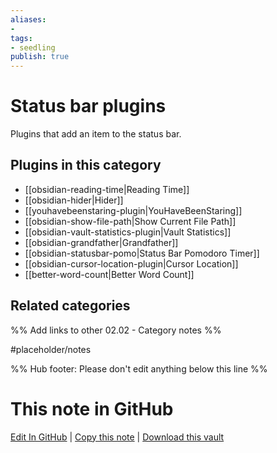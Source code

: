 ```yaml
---
aliases:
- 
tags: 
- seedling 
publish: true
---
```



# Status bar plugins

Plugins that add an item to the status bar.

## Plugins in this category

- [[obsidian-reading-time|Reading Time]]
- [[obsidian-hider|Hider]]
- [[youhavebeenstaring-plugin|YouHaveBeenStaring]]
- [[obsidian-show-file-path|Show Current File Path]]
- [[obsidian-vault-statistics-plugin|Vault Statistics]]
- [[obsidian-grandfather|Grandfather]]
- [[obsidian-statusbar-pomo|Status Bar Pomodoro Timer]]
- [[obsidian-cursor-location-plugin|Cursor Location]]
- [[better-word-count|Better Word Count]]

## Related categories

%% Add links to other 02.02 - Category notes %%

#placeholder/notes

%% Hub footer: Please don't edit anything below this line %%

# This note in GitHub

<span class="git-footer">[Edit In GitHub](https://github.dev/obsidian-community/obsidian-hub/blob/main/02%20-%20Community%20Expansions/02.01%20Plugins%20by%20Category/Status%20bar%20plugins.md "git-hub-edit-note") | [Copy this note](https://raw.githubusercontent.com/obsidian-community/obsidian-hub/main/02%20-%20Community%20Expansions/02.01%20Plugins%20by%20Category/Status%20bar%20plugins.md "git-hub-copy-note") | [Download this vault](https://github.com/obsidian-community/obsidian-hub/archive/refs/heads/main.zip "git-hub-download-vault") </span>
